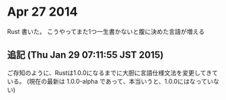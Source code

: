 # Apr 27 2014

Rust 書いた。
こうやってまた1つ一生書かないと腹に決めた言語が増える

<script src="https://gist.github.com/cympfh/11325858.js"></script>

## 追記 (Thu Jan 29 07:11:55 JST 2015)

ご存知のように、Rustは1.0.0になるまでに大胆に言語仕様文法を変更してきている。
(現在の最新は 1.0.0-alpha であって、本当いうと、1.0.0にはなっていない)

